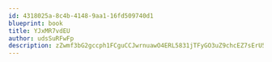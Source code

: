 ```yaml
---
id: 4318025a-8c4b-4148-9aa1-16fd509740d1
blueprint: book
title: YJxMR7vdEU
author: udsSuRFwFp
description: zZwmf3bG2gccph1FCguCCJwrnuawO4ERL5831jTFyGO3uZ9chcEZ7sErU5hFjgEXjJl3UFvEK9J0ZvryzZluJ5jwfoXRMIhw1mf5
---
```

